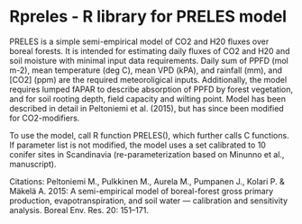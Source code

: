# Rpreles - R library for PRELES model

PRELES is a simple semi-empirical model of CO2 and H20 fluxes over boreal forests. It is intended for estimating daily fluxes of CO2 and H20 and soil moisture with minimal input data requirements. Daily sum of PPFD (mol m-2), mean temperature (deg C), mean VPD (kPA), and rainfall (mm), and [CO2] (ppm) are the required meteoroligical inputs. Additionally, the model requires lumped fAPAR to describe absorption of PPFD by forest vegetation, and for soil rooting depth, field capacity and wilting point.
Model has been described in detail in Peltoniemi et al. (2015), but has since been modified for CO2-modifiers. 

To use the model, call R function PRELES(), which further calls C functions. If parameter list is not modified, the model uses a set calibrated to 10 conifer sites in Scandinavia (re-parameterization based on Minunno et al., manuscript).

Citations: 
Peltoniemi M., Pulkkinen M., Aurela M., Pumpanen J., Kolari P. & Mäkelä A. 2015: A semi-empirical model of boreal-forest gross primary production, evapotranspiration, and soil water — calibration and sensitivity analysis. Boreal Env. Res. 20: 151–171.

